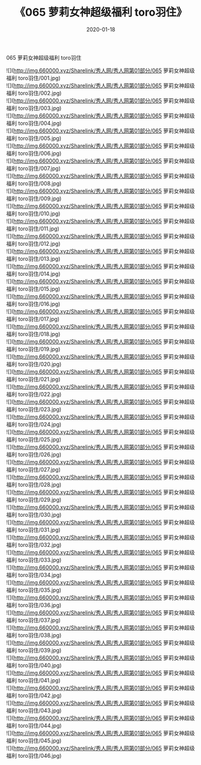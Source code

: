 ﻿---
layout: post
title:  《065 萝莉女神超级福利 toro羽住》
date:   2020-01-18
img: http://img.660000.xyz/Sharelink/秀人网/秀人网第01部分/065 萝莉女神超级福利 toro羽住/000.jpg
categories: [美女, 清纯, 唯美]
---

065 萝莉女神超级福利 toro羽住

  ![](http://img.660000.xyz/Sharelink/秀人网/秀人网第01部分/065 萝莉女神超级福利 toro羽住/001.jpg) <br> ![](http://img.660000.xyz/Sharelink/秀人网/秀人网第01部分/065 萝莉女神超级福利 toro羽住/002.jpg) <br> ![](http://img.660000.xyz/Sharelink/秀人网/秀人网第01部分/065 萝莉女神超级福利 toro羽住/003.jpg) <br> ![](http://img.660000.xyz/Sharelink/秀人网/秀人网第01部分/065 萝莉女神超级福利 toro羽住/004.jpg) <br> ![](http://img.660000.xyz/Sharelink/秀人网/秀人网第01部分/065 萝莉女神超级福利 toro羽住/005.jpg) <br> ![](http://img.660000.xyz/Sharelink/秀人网/秀人网第01部分/065 萝莉女神超级福利 toro羽住/006.jpg) <br> ![](http://img.660000.xyz/Sharelink/秀人网/秀人网第01部分/065 萝莉女神超级福利 toro羽住/007.jpg) <br> ![](http://img.660000.xyz/Sharelink/秀人网/秀人网第01部分/065 萝莉女神超级福利 toro羽住/008.jpg) <br> ![](http://img.660000.xyz/Sharelink/秀人网/秀人网第01部分/065 萝莉女神超级福利 toro羽住/009.jpg) <br> ![](http://img.660000.xyz/Sharelink/秀人网/秀人网第01部分/065 萝莉女神超级福利 toro羽住/010.jpg) <br> ![](http://img.660000.xyz/Sharelink/秀人网/秀人网第01部分/065 萝莉女神超级福利 toro羽住/011.jpg) <br> ![](http://img.660000.xyz/Sharelink/秀人网/秀人网第01部分/065 萝莉女神超级福利 toro羽住/012.jpg) <br> ![](http://img.660000.xyz/Sharelink/秀人网/秀人网第01部分/065 萝莉女神超级福利 toro羽住/013.jpg) <br> ![](http://img.660000.xyz/Sharelink/秀人网/秀人网第01部分/065 萝莉女神超级福利 toro羽住/014.jpg) <br> ![](http://img.660000.xyz/Sharelink/秀人网/秀人网第01部分/065 萝莉女神超级福利 toro羽住/015.jpg) <br> ![](http://img.660000.xyz/Sharelink/秀人网/秀人网第01部分/065 萝莉女神超级福利 toro羽住/016.jpg) <br> ![](http://img.660000.xyz/Sharelink/秀人网/秀人网第01部分/065 萝莉女神超级福利 toro羽住/017.jpg) <br> ![](http://img.660000.xyz/Sharelink/秀人网/秀人网第01部分/065 萝莉女神超级福利 toro羽住/018.jpg) <br> ![](http://img.660000.xyz/Sharelink/秀人网/秀人网第01部分/065 萝莉女神超级福利 toro羽住/019.jpg) <br> ![](http://img.660000.xyz/Sharelink/秀人网/秀人网第01部分/065 萝莉女神超级福利 toro羽住/020.jpg) <br> ![](http://img.660000.xyz/Sharelink/秀人网/秀人网第01部分/065 萝莉女神超级福利 toro羽住/021.jpg) <br> ![](http://img.660000.xyz/Sharelink/秀人网/秀人网第01部分/065 萝莉女神超级福利 toro羽住/022.jpg) <br> ![](http://img.660000.xyz/Sharelink/秀人网/秀人网第01部分/065 萝莉女神超级福利 toro羽住/023.jpg) <br> ![](http://img.660000.xyz/Sharelink/秀人网/秀人网第01部分/065 萝莉女神超级福利 toro羽住/024.jpg) <br> ![](http://img.660000.xyz/Sharelink/秀人网/秀人网第01部分/065 萝莉女神超级福利 toro羽住/025.jpg) <br> ![](http://img.660000.xyz/Sharelink/秀人网/秀人网第01部分/065 萝莉女神超级福利 toro羽住/026.jpg) <br> ![](http://img.660000.xyz/Sharelink/秀人网/秀人网第01部分/065 萝莉女神超级福利 toro羽住/027.jpg) <br> ![](http://img.660000.xyz/Sharelink/秀人网/秀人网第01部分/065 萝莉女神超级福利 toro羽住/028.jpg) <br> ![](http://img.660000.xyz/Sharelink/秀人网/秀人网第01部分/065 萝莉女神超级福利 toro羽住/029.jpg) <br> ![](http://img.660000.xyz/Sharelink/秀人网/秀人网第01部分/065 萝莉女神超级福利 toro羽住/030.jpg) <br> ![](http://img.660000.xyz/Sharelink/秀人网/秀人网第01部分/065 萝莉女神超级福利 toro羽住/031.jpg) <br> ![](http://img.660000.xyz/Sharelink/秀人网/秀人网第01部分/065 萝莉女神超级福利 toro羽住/032.jpg) <br> ![](http://img.660000.xyz/Sharelink/秀人网/秀人网第01部分/065 萝莉女神超级福利 toro羽住/033.jpg) <br> ![](http://img.660000.xyz/Sharelink/秀人网/秀人网第01部分/065 萝莉女神超级福利 toro羽住/034.jpg) <br> ![](http://img.660000.xyz/Sharelink/秀人网/秀人网第01部分/065 萝莉女神超级福利 toro羽住/035.jpg) <br> ![](http://img.660000.xyz/Sharelink/秀人网/秀人网第01部分/065 萝莉女神超级福利 toro羽住/036.jpg) <br> ![](http://img.660000.xyz/Sharelink/秀人网/秀人网第01部分/065 萝莉女神超级福利 toro羽住/037.jpg) <br> ![](http://img.660000.xyz/Sharelink/秀人网/秀人网第01部分/065 萝莉女神超级福利 toro羽住/038.jpg) <br> ![](http://img.660000.xyz/Sharelink/秀人网/秀人网第01部分/065 萝莉女神超级福利 toro羽住/039.jpg) <br> ![](http://img.660000.xyz/Sharelink/秀人网/秀人网第01部分/065 萝莉女神超级福利 toro羽住/040.jpg) <br> ![](http://img.660000.xyz/Sharelink/秀人网/秀人网第01部分/065 萝莉女神超级福利 toro羽住/041.jpg) <br> ![](http://img.660000.xyz/Sharelink/秀人网/秀人网第01部分/065 萝莉女神超级福利 toro羽住/042.jpg) <br> ![](http://img.660000.xyz/Sharelink/秀人网/秀人网第01部分/065 萝莉女神超级福利 toro羽住/043.jpg) <br> ![](http://img.660000.xyz/Sharelink/秀人网/秀人网第01部分/065 萝莉女神超级福利 toro羽住/044.jpg) <br> ![](http://img.660000.xyz/Sharelink/秀人网/秀人网第01部分/065 萝莉女神超级福利 toro羽住/045.jpg) <br> ![](http://img.660000.xyz/Sharelink/秀人网/秀人网第01部分/065 萝莉女神超级福利 toro羽住/046.jpg) <br>